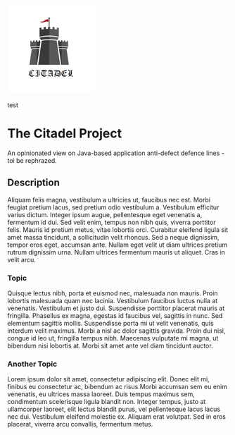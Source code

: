 ![](logo.png)

test
# The Citadel Project

An opinionated view on Java-based application anti-defect defence lines - toi be rephrazed.

## Description

Aliquam felis magna, vestibulum a ultricies ut, faucibus nec est. Morbi feugiat pretium lacus, sed pretium odio
vestibulum a. Vestibulum efficitur varius dictum. Integer ipsum augue, pellentesque eget venenatis a, fermentum id dui.
Sed velit enim, tempus non nibh quis, viverra porttitor felis. Mauris id pretium metus, vitae lobortis orci. Curabitur
eleifend ligula sit amet massa tincidunt, a sollicitudin velit rhoncus. Sed a neque dignissim, tempor eros eget,
accumsan ante. Nullam eget velit ut diam ultrices pretium rutrum dignissim urna. Nullam ultrices fermentum mauris ut
aliquet. Cras in velit arcu.

### Topic

Quisque lectus nibh, porta et euismod nec, malesuada non mauris. Proin lobortis malesuada quam nec lacinia. Vestibulum
faucibus luctus nulla at venenatis. Vestibulum et justo dui. Suspendisse porttitor placerat mauris at fringilla.
Phasellus ex magna, egestas id faucibus vel, sagittis in nunc. Sed elementum sagittis mollis. Suspendisse porta mi ut
velit venenatis, quis interdum velit maximus. Morbi a nisl ac dolor sagittis gravida. Proin dui nisl, congue id leo ut,
fringilla tempus nibh. Maecenas vulputate mi magna, ut bibendum nisi lobortis at. Morbi sit amet ante vel diam tincidunt
auctor.

### Another Topic

Lorem ipsum dolor sit amet, consectetur adipiscing elit. Donec elit mi, finibus eu consectetur ac, bibendum ac
risus.Morbi accumsan sem eu enim venenatis, eu ultrices massa laoreet. Duis tempus maximus sem, condimentum scelerisque
ligula blandit non. Integer tempus, justo at ullamcorper laoreet, elit lectus blandit purus, vel pellentesque lacus
lacus nec dui. Vestibulum eleifend molestie ex. Aliquam erat volutpat. Sed in eros placerat, viverra arcu convallis,
fermentum metus.
